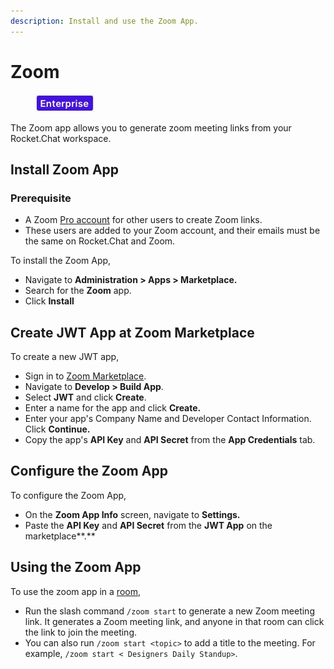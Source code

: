 ```yaml
---
description: Install and use the Zoom App.
---
```


# Zoom

<figure><img src="../../../.gitbook/assets/2021-06-10_22-31-38 (3) (3) (3) (3) (3) (3) (3) (3) (3) (2) (3) (1) (1) (1) (1) (2) (1) (1) (1) (1) (1) (1) (4) (1) (1) (1) (1) (1) (1) (1) (34).jpg" alt=""><figcaption></figcaption></figure>

The Zoom app allows you to generate zoom meeting links from your Rocket.Chat workspace.&#x20;

## Install Zoom App

### Prerequisite

* A Zoom [Pro account](https://zoom.us/pricing) for other users to create Zoom links.
* These users are added to your Zoom account, and their emails must be the same on Rocket.Chat and Zoom.

To install the Zoom App,

* Navigate to **Administration > Apps > Marketplace.**
* Search for the **Zoom** app.
* Click **Install**

## Create JWT App at Zoom Marketplace

To create a new JWT app,

* Sign in to  [Zoom Marketplace](https://marketplace.zoom.us/).
* Navigate to **Develop > Build App**.
* Select **JWT** and click **Create**.
* Enter a name for the app and click **Create.**
* Enter your app's Company Name and Developer Contact Information. Click **Continue.**
* Copy the app's **API Key** and **API Secret** from the **App Credentials** tab.

## Configure the Zoom App

To configure the Zoom App,

* On the **Zoom App Info** screen, navigate to **Settings.**
* Paste the **API Key** and **API Secret** from the **JWT App** on the marketplace**.**

## Using the Zoom App

To use the zoom app in a [room](../../../use-rocket.chat/workspace-administration/rooms.md),

* Run the slash command `/zoom start` to generate a new Zoom meeting link. It generates a Zoom meeting link, and anyone in that room can click the link to join the meeting.
* You can also run `/zoom start <topic>` to add a title to the meeting. For example, `/zoom start < Designers Daily Standup>`.
